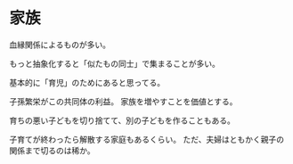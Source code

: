 # 家族

血縁関係によるものが多い。

もっと抽象化すると「似たもの同士」で集まることが多い。

基本的に「育児」のためにあると思ってる。

子孫繁栄がこの共同体の利益。
家族を増やすことを価値とする。

育ちの悪い子どもを切り捨てて、別の子どもを作ることもある。

子育てが終わったら解散する家庭もあるくらい。
ただ、夫婦はともかく親子の関係まで切るのは稀か。
